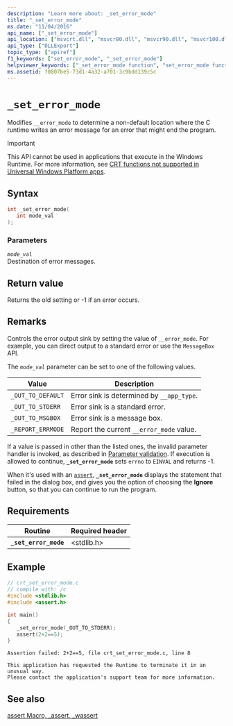 ```yaml
---
description: "Learn more about: _set_error_mode"
title: "_set_error_mode"
ms.date: "11/04/2016"
api_name: ["_set_error_mode"]
api_location: ["msvcrt.dll", "msvcr80.dll", "msvcr90.dll", "msvcr100.dll", "msvcr100_clr0400.dll", "msvcr110.dll", "msvcr110_clr0400.dll", "msvcr120.dll", "msvcr120_clr0400.dll", "ucrtbase.dll", "api-ms-win-crt-runtime-l1-1-0.dll"]
api_type: ["DLLExport"]
topic_type: ["apiref"]
f1_keywords: ["set_error_mode", "_set_error_mode"]
helpviewer_keywords: ["_set_error_mode function", "set_error_mode function"]
ms.assetid: f0807be5-73d1-4a32-a701-3c9bdd139c5c
---
```

# `_set_error_mode`

Modifies `__error_mode` to determine a non-default location where the C runtime writes an error message for an error that might end the program.

> [!IMPORTANT]
> This API cannot be used in applications that execute in the Windows Runtime. For more information, see [CRT functions not supported in Universal Windows Platform apps](../../cppcx/crt-functions-not-supported-in-universal-windows-platform-apps.md).

## Syntax

```C
int _set_error_mode(
   int mode_val
);
```

### Parameters

*`mode_val`*\
Destination of error messages.

## Return value

Returns the old setting or -1 if an error occurs.

## Remarks

Controls the error output sink by setting the value of `__error_mode`. For example, you can direct output to a standard error or use the `MessageBox` API.

The *`mode_val`* parameter can be set to one of the following values.

| Value | Description |
|---|---|
| `_OUT_TO_DEFAULT` | Error sink is determined by `__app_type`. |
| `_OUT_TO_STDERR` | Error sink is a standard error. |
| `_OUT_TO_MSGBOX` | Error sink is a message box. |
| `_REPORT_ERRMODE` | Report the current `__error_mode` value. |

If a value is passed in other than the listed ones, the invalid parameter handler is invoked, as described in [Parameter validation](../parameter-validation.md). If execution is allowed to continue, **`_set_error_mode`** sets `errno` to `EINVAL` and returns -1.

When it's used with an [`assert`](assert-macro-assert-wassert.md), **`_set_error_mode`** displays the statement that failed in the dialog box, and gives you the option of choosing the **Ignore** button, so that you can continue to run the program.

## Requirements

| Routine | Required header |
|---|---|
| **`_set_error_mode`** | \<stdlib.h> |

## Example

```C
// crt_set_error_mode.c
// compile with: /c
#include <stdlib.h>
#include <assert.h>

int main()
{
   _set_error_mode(_OUT_TO_STDERR);
   assert(2+2==5);
}
```

```Output
Assertion failed: 2+2==5, file crt_set_error_mode.c, line 8

This application has requested the Runtime to terminate it in an unusual way.
Please contact the application's support team for more information.
```

## See also

[assert Macro, _assert, _wassert](assert-macro-assert-wassert.md)
